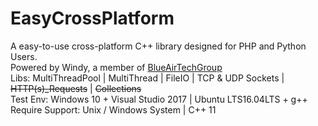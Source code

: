 # EasyCrossPlatform
A easy-to-use cross-platform C++ library designed for PHP and Python Users.<br />
Powered by Windy, a member of <a href="http://www.xsyds.cn/" target="_blank">BlueAirTechGroup</a><br />
Libs: MultiThreadPool | MultiThread | FileIO | TCP & UDP Sockets | <strike>HTTP(s)_Requests</strike> | <strike>Collections</strike><br />
Test Env: Windows 10 + Visual Studio 2017 | Ubuntu LTS16.04LTS + g++
Require Support: Unix / Windows System | C++ 11